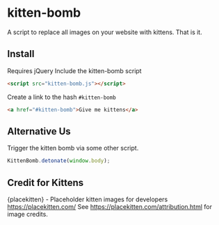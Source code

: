# kitten-bomb
A script to replace all images on your website with kittens. That is it.
## Install
Requires jQuery
Include the kitten-bomb script
```html
<script src="kitten-bomb.js"></script>
```
Create a link to the hash `#kitten-bomb`
```html
<a href="#kitten-bomb">Give me kittens</a>
```
## Alternative Us
Trigger the kitten bomb via some other script.
```javascript
KittenBomb.detonate(window.body);
```
## Credit for Kittens
{placekitten} - Placeholder kitten images for developers
https://placekitten.com/
See https://placekitten.com/attribution.html for image credits.
